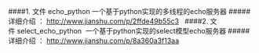 ####1. 文件 echo_python  一个基于python实现的多线程的echo服务器
#####详细介绍 ： http://www.jianshu.com/p/2ffde49b55c3
  
####2. 文件 select_echo_python  一个基于python实现的select模型echo服务器
#####详细介绍 ： http://www.jianshu.com/p/8a360a3f13aa
  
  
